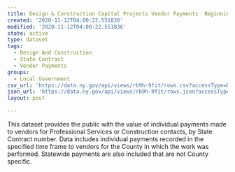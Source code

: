 ```yaml
---
title: Design & Construction Capital Projects Vendor Payments  Beginning 2014
created: '2020-11-12T04:00:22.551830'
modified: '2020-11-12T04:00:22.551836'
state: active
type: dataset
tags:
  - Design And Construction
  - State Contract
  - Vendor Payments
groups:
  - Local Government
csv_url: 'https://data.ny.gov/api/views/rb9h-9fit/rows.csv?accessType=DOWNLOAD'
json_url: 'https://data.ny.gov/api/views/rb9h-9fit/rows.json?accessType=DOWNLOAD'
layout: post

---
```

This dataset provides the public with the value of individual payments made to vendors for Professional Services or Construction contacts, by State Contract number.  Data includes individual payments recorded in the specified time frame to vendors for the County in which the work was performed. Statewide payments are also included that are not County specific.
